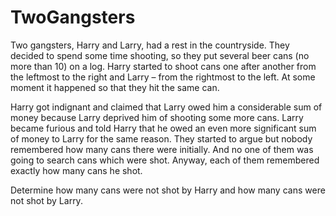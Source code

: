 # TwoGangsters

Two gangsters, Harry and Larry, had a rest in the countryside. They decided to spend some time shooting, so they put several beer cans (no more than 10) on a log. Harry started to shoot cans one after another from the leftmost to the right and Larry – from the rightmost to the left. At some moment it happened so that they hit the same can.

Harry got indignant and claimed that Larry owed him a considerable sum of money because Larry deprived him of shooting some more cans. Larry became furious and told Harry that he owed an even more significant sum of money to Larry for the same reason. They started to argue but nobody remembered how many cans there were initially. And no one of them was going to search cans which were shot. Anyway, each of them remembered exactly how many cans he shot.

Determine how many cans were not shot by Harry and how many cans were not shot by Larry.
